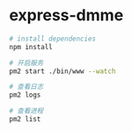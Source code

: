 # express-dmme

``` bash
# install dependencies
npm install

# 开启服务
pm2 start ./bin/www --watch

# 查看日志
pm2 logs

# 查看进程
pm2 list
```